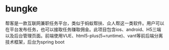 # bungke
帮客是一款互联网兼职任务平台，类似于蚂蚁帮扶、众人帮这一类软件。用户可以在平台发布任务，也可以接取任务赚取佣金。此项目包含ios、android、H5三端以及后台管理页面。前端使用VUE、html5-plus(5+runtime)、vant等前后端分离技术框架，后台为spring boot
